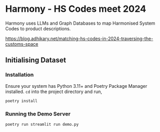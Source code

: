 # Harmony - HS Codes meet 2024

Harmony uses LLMs and Graph Databases to map Harmonised System Codes to product descriptions.

https://blog.adhikary.net/matching-hs-codes-in-2024-traversing-the-customs-space

## Initialising Dataset

### Installation

Ensure your system has Python 3.11+ and Poetry Package Manager installed.
`cd` into the project directory and run,

```shell
poetry install
```

### Running the Demo Server

```shell
poetry run streamlit run demo.py
```